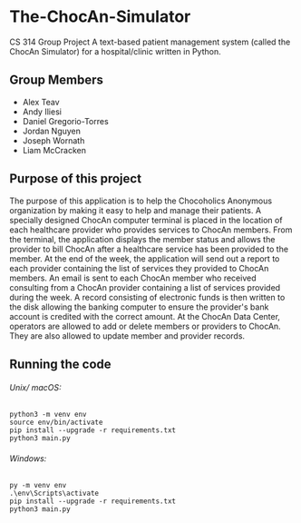 # The-ChocAn-Simulator
CS 314 Group Project
A text-based patient management system (called the ChocAn Simulator) for a hospital/clinic written in Python.

## Group Members
- Alex Teav
- Andy Iliesi
- Daniel Gregorio-Torres
- Jordan Nguyen
- Joseph Wornath
- Liam McCracken

## Purpose of this project
The purpose of this application is to help the Chocoholics Anonymous organization by making it easy to help and manage their patients. A specially designed ChocAn computer terminal is placed in the location of each healthcare provider who provides services to ChocAn members. From the terminal, the application displays the member status and allows the provider to bill ChocAn after a healthcare service has been provided to the member. At the end of the week, the application will send out a report to each provider containing the list of services they provided to ChocAn members. An email is sent to each ChocAn member who received consulting from a ChocAn provider containing a list of services provided during the week. A record consisting of electronic funds is then written to the disk allowing the banking computer to ensure the provider's bank account is credited with the correct amount. At the ChocAn Data Center, operators are allowed to add or delete members or providers to ChocAn. They are also allowed to update member and provider records.


## Running the code
###### Unix/ macOS:
```
python3 -m venv env
source env/bin/activate
pip install --upgrade -r requirements.txt
python3 main.py
```

###### Windows:
```
py -m venv env
.\env\Scripts\activate
pip install --upgrade -r requirements.txt
python3 main.py
```

